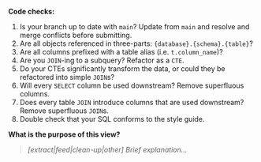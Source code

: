 **Code checks:**
1) Is your branch up to date with `main`? Update from `main` and resolve and merge conflicts before submitting.
2) Are all objects referenced in three-parts: `{database}.{schema}.{table}`?
3) Are all columns prefixed with a table alias (i.e. `t.column_name`)?
4) Are you `JOIN`-ing to a subquery? Refactor as a `CTE`.
5) Do your CTEs significantly transform the data, or could they be refactored into simple `JOIN`s?
6) Will every `SELECT` column be used downstream? Remove superfluous columns.
7) Does every table `JOIN` introduce columns that are used downstream? Remove superfluous `JOIN`s.
8) Double check that your SQL conforms to the style guide.

**What is the purpose of this view?**
> *[extract|feed|clean-up|other] Brief explanation...*
